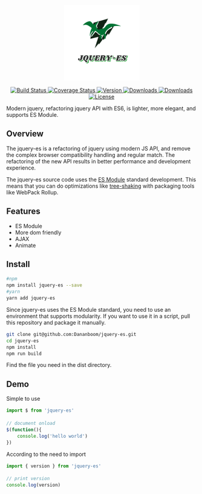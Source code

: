 <p align="center">
    <a target="_blank" rel="noopener noreferrer">
        <img width="200" src="https://raw.githubusercontent.com/Dananboom/jquery-es/main/docs/jquery-es.png" alt="jquery-es logo">
    </a>
</p>
<p align="center">
    <a href="https://github.com/Dananboom/jquery-es/actions">
        <img src="https://github.com/Dananboom/jquery-es/actions/workflows/node.js.yml/badge.svg" alt="Build Status">
    </a>
    <a href="https://coveralls.io/github/Dananboom/jquery-es?branch=main">
        <img src="https://coveralls.io/repos/github/Dananboom/jquery-es/badge.svg?branch=main" alt="Coverage Status"/>
    </a>
    <a href="https://www.npmjs.com/package/jquery-es">
        <img src="https://img.shields.io/npm/v/jquery-es.svg" alt="Version">
    </a>
    <a href="https://npmcharts.com/compare/jquery-es?minimal=true">
        <img src="https://img.shields.io/npm/dm/jquery-es.svg" alt="Downloads">
    </a>
    <a href="https://bundlephobia.com/package/jquery-es">
        <img src="https://img.shields.io/bundlephobia/minzip/jquery-es" alt="Downloads">
    </a>
    <a href="https://www.npmjs.com/package/jquery-es">
        <img src="https://img.shields.io/npm/l/jquery-es.svg" alt="License">
    </a>
</p>
Modern jquery, refactoring jquery API with ES6, is lighter, more elegant, and supports ES Module.

## Overview
The jquery-es is a refactoring of jquery using modern JS API, and remove the complex browser compatibility handling and regular match. The refactoring of the new API results in better performance and development experience.

The jquery-es source code uses the [ES Module](https://developer.mozilla.org/zh-CN/docs/Web/JavaScript/Guide/Modules "Web API  Interface reference | MDN") standard development. This means that you can do optimizations like [tree-shaking](https://webpack.js.org/guides/tree-shaking/#root "guides | webpack") with packaging tools like WebPack Rollup.

## Features 
- ES Module
- More dom friendly
- AJAX
- Animate

## Install
```bash
#npm
npm install jquery-es --save
#yarn
yarn add jquery-es
```

Since jquery-es uses the ES Module standard, you need to use an environment that supports modularity. If you want to use it in a script, pull this repository and package it manually.

```bash
git clone git@github.com:Dananboom/jquery-es.git
cd jquery-es
npm install
npm run build
```

Find the file you need in the dist directory.

## Demo
Simple to use

```javascript
import $ from 'jquery-es'

// document onload
$(function(){
    console.log('hello world')
})
```

According to the need to import

```javascript
import { version } from 'jquery-es'

// print version
console.log(version)
```